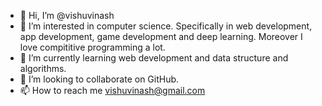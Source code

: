 - 👋 Hi, I’m @vishuvinash
- 👀 I’m interested in computer science. Specifically in web development, app development, game development and deep learning. Moreover I love compititive programming a lot.
- 🌱 I’m currently learning web development and data structure and algorithms.
- 💞️ I’m looking to collaborate on GitHub.
- 📫 How to reach me vishuvinash@gmail.com

<!---
vishuvinash/vishuvinash is a ✨ special ✨ repository because its `README.md` (this file) appears on your GitHub profile.
You can click the Preview link to take a look at your changes.
--->
